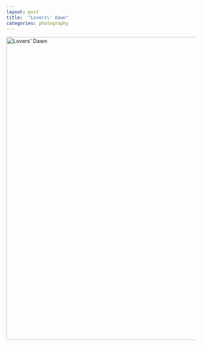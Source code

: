 ```yaml
---
layout: post
title:  "Lovers\' Dawn"
categories: photography
---
```

<a data-flickr-embed="true"  href="https://www.flickr.com/photos/41695401@N00/34500091850/in/album-72157683867354185/" title="Lovers&#x27; Dawn"><img src="https://c1.staticflickr.com/5/4247/34500091850_b42e78dba7_c.jpg" width="534" height="800" alt="Lovers&#x27; Dawn"></a><script async src="//embedr.flickr.com/assets/client-code.js" charset="utf-8"></script>

